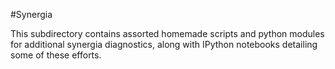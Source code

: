 #Synergia

This subdirectory contains assorted homemade scripts and python modules for additional synergia diagnostics, along with IPython notebooks detailing some of these efforts.